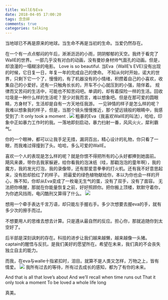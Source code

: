 ```yaml
---
title: WallE与Eva
date: 2018-04-05 17:00:20
tags: 念念碎
comments: true
categories: talking
---
```


当地球已不再是原来的地球。当生命不再是当初的生命。当爱仍然存在。

在一个有一点点郁闷的午后，淅淅沥沥的小雨，阴阴郁郁的天空。我终于看完了WallE的世界。
一部几乎没有对白的动画，没有曼妙身材帅气面孔的动画。但是，却浪漫的一塌糊涂的电影。
Love is so beautiful.
当Eva（WallE’s EVE)没有出现的时候，它日复一日，年复一年的完成自己的使命。
不知从何时开始，诺大的世界，只剩下它一个了，慢慢的，有了机器没有的小情绪，积攒着自己的小喜欢，收集自己的小爱好。还有一只触角长长的，开车不小心就压到的小强，陪伴着。
规律而又苦闷的生活中，可能也不知苦闷吧。单调的，却有着探险一样的生活。回收垃圾是一种什么样的生活呢？至少对我而言，难以想象吧。但是在那可爱的圆眼睛，方身材下，生活却是自有一方天地任我游。
一见钟情的样子是怎么样的呢？我难以想象我的样子，但是，当那个镜头慢慢推近，那个望远镜般的眼睛中，我感受到了: It only took a moment .
![](https://cdn.monniya.com/2018pic/wl1.jpg)
粗暴的Eva（我喜欢WallE的叫法），哈哈，印象中正如暴力工作时的我。一落地即刻启动，暴力扫射一番，风风火火，犀利霸气。

你的一个眼神，都可以让我手足无措，漏洞百出，精心设计的礼物，你只看了一眼，而我难过得撞到了头。哈哈，多么可爱的WallE。

喜欢一个人的表现是怎么样的呢？就是你恨不得把所有的心头好都捧到她面前。
飓风来袭，带你去我家躲避，给你看我的泡沫纸（哇，那戳泡泡的童年啊），我的魔方，我的发光灯泡，我的录像带，还有那爱意拳拳的打火机。还有我不好意思起来，没有脸却脸红了的样子。
把最爱的绿色植物献给你，本以为你也会一样的开心，殊不知，你却从Eva变成了一枚毫无生气的蛋，没有了双手，没有了面容。
无法把你唤醒，那就在你能量恢复之前，好好照顾你。把你搬上顶楼，默默守着你，为你遮风挡雨，电闪酷刑又算得了什么。
![](https://cdn.monniya.com/2018pic/wl2.jpg)

想用一个牵手表达千言万语，却只能左手握右手。多少次想要去握eva的手，就有多少次的擦手而过。

不想要用人的思维去想去计算。只是遵从最自然的反应。担心你，那就追随你到太空好了。

后半部是深刻讽刺的存在。科技的进步让我们越来越懒，越来越像一头猪。captain的醒悟与反抗，是我们美好的愿望所在。希望在未来，我们真的不会丧失独立自主的能力。

而我，在eva与walle十指紧扣时，泪目。就算不是人类又怎样，万物之上，皆有情爱。
![](https://cdn.monniya.com/2018pic/wl3.jpg)
我所有过去的等待，所有过去成长的感知，都为了有你的未来。

And that is all that love’s about
And we’ll recall when time runs out
That it only took a moment
To be loved a whole life long

真美。


